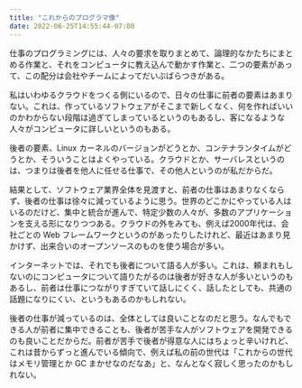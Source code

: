 ```yaml
---
title: "これからのプログラマ像"
date: 2022-06-25T14:55:44-07:00
---
```

仕事のプログラミングには、人々の要求を取りまとめて、論理的なかたちにまとめる作業と、それをコンピュータに教え込んで動かす作業と、二つの要素があって、この配分は会社やチームによってだいぶばらつきがある。

私はいわゆるクラウドをつくる側にいるので、日々の仕事に前者の要素はあまりない。これは、作っているソフトウェアがそこまで新しくなく、何を作ればいいのかわからない段階は過ぎてしまっているというのもあるし、客になるような人々がコンピュータに詳しいというのもある。

後者の要素、Linux カーネルのバージョンがどうとか、コンテナランタイムがどうとか、そういうことはよくやっている。クラウドとか、サーバレスというのは、つまりは後者を他人に任せる仕事で、その他人というのが私だからだ。

結果として、ソフトウェア業界全体を見渡すと、前者の仕事はあまりなくならず、後者の仕事は徐々に減っているように思う。世界のどこかにやっている人はいるのだけど、集中と統合が進んで、特定少数の人々が、多数のアプリケーションを支える形になりつつある。クラウドの外をみても、例えば2000年代は、会社ごとの Web フレームワークというのがあったりしたけれど、最近はあまり見かけず、出来合いのオープンソースのものを使う場合が多い。

インターネットでは、それでも後者について語る人が多い。これは、頼まれもしないのにコンピュータについて語りたがるのは後者が好きな人が多いというのもあるし、前者は仕事につながりすぎていて話しにくく、話したとしても、共通の話題になりにくい、というもあるのかもしれない。

後者の仕事が減っているのは、全体としては良いことなのだと思う。なんでもできる人が前者に集中できることも、後者が苦手な人がソフトウェアを開発できるのも良いことだからだ。前者が苦手で後者が得意な人にはちょっと辛いけれど、これは昔からずっと進んでいる傾向で、例えば私の前の世代は「これからの世代はメモリ管理とか GC まかせなのだなあ」と、なんとなく寂しく思ったのかもしれない。
